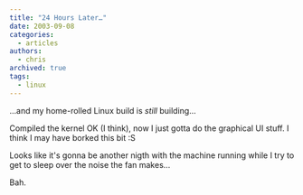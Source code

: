 ```yaml
---
title: "24 Hours Later…"
date: 2003-09-08
categories:
  - articles
authors:
  - chris
archived: true
tags:
  - linux
---
```


…and my home-rolled Linux build is _still_ building…

Compiled the kernel OK (I think), now I just gotta do the graphical UI stuff. I think I may have borked this bit :S

Looks like it's gonna be another nigth with the machine running while I try to get to sleep over the noise the fan makes…

Bah.
